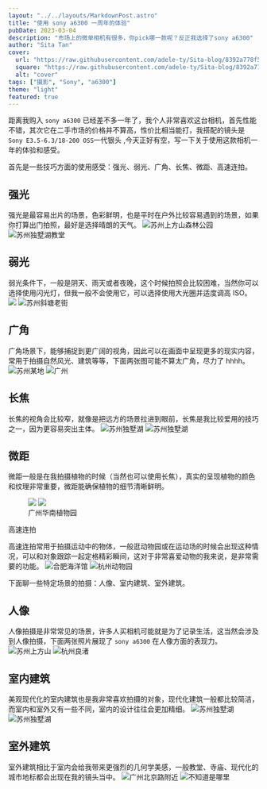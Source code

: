 ```yaml
---
layout: "../../layouts/MarkdownPost.astro"
title: "使用 sony a6300 一周年的体验"
pubDate: 2023-03-04
description: "市场上的微单相机有很多，你pick哪一款呢？反正我选择了sony a6300"
author: "Sita Tan"
cover:
  url: "https://raw.githubusercontent.com/adele-ty/Sita-blog/8392a778f5436d7d647973d6cab1cb1fd8c60f26/public/Sony-a6000/IMG_1044.JPG"
  square: "https://raw.githubusercontent.com/adele-ty/Sita-blog/8392a778f5436d7d647973d6cab1cb1fd8c60f26/public/Sony-a6000/IMG_1044.JPG"
  alt: "cover"
tags: ["摄影", "Sony", "a6300"]
theme: "light"
featured: true
---
```


距离我购入 `sony a6300` 已经差不多一年了，我个人非常喜欢这台相机，首先性能不错，其次它在二手市场的价格并不算高，性价比相当能打，我搭配的镜头是 `Sony E3.5-6.3/18-200 OSS`一代银头 ,今天正好有空，写一下关于使用这款相机一年的体验和感受。

首先是一些技巧方面的使用感受：强光、弱光、广角、长焦、微距、高速连拍。

## 强光

强光是最容易出片的场景，色彩鲜明，也是平时在户外比较容易遇到的场景，如果你打算出门拍照，最好是选择晴朗的天气。
![苏州上方山森林公园](https://github.com/adele-ty/Sita-blog/blob/main/public/Sony-a6000/sony-a6000-review-artmuseum-1536x864.jpg?raw=true)
![苏州独墅湖教堂](https://github.com/adele-ty/Sita-blog/blob/main/public/Sony-a6000/sony-a6000-review-artmuseum-1536x864.jpg?raw=true)

## 弱光

弱光条件下，一般是阴天、雨天或者夜晚，这个时候拍照会比较困难，当然你可以选择使用闪光灯，但我一般不会使用它，可以选择使用大光圈并适度调高 ISO。
![](https://github.com/adele-ty/Sita-blog/blob/main/public/Sony-a6000/sony-a6000-review-artmuseum-1536x864.jpg?raw=true)
![苏州斜塘老街](https://github.com/adele-ty/Sita-blog/blob/main/public/Sony-a6000/sony-a6000-review-artmuseum-1536x864.jpg?raw=true)

## 广角

广角场景下，能够捕捉到更广阔的视角，因此可以在画面中呈现更多的现实内容，常用于拍摄自然风光、建筑等等，下面两张图可能不算太广角，尽力了 hhhh。
![苏州某地](https://github.com/adele-ty/Sita-blog/blob/main/public/Sony-a6000/sony-a6000-review-artmuseum-1536x864.jpg?raw=true)
![广州](https://github.com/adele-ty/Sita-blog/blob/main/public/Sony-a6000/sony-a6000-review-artmuseum-1536x864.jpg?raw=true)

## 长焦

长焦的视角会比较窄，就像是把远方的场景拉进到眼前，长焦是我比较爱用的技巧之一，因为更容易突出主体。
![苏州独墅湖](https://github.com/adele-ty/Sita-blog/blob/main/public/Sony-a6000/sony-a6000-review-artmuseum-1536x864.jpg?raw=true)
![苏州独墅湖](https://github.com/adele-ty/Sita-blog/blob/main/public/Sony-a6000/sony-a6000-review-artmuseum-1536x864.jpg?raw=true)

## 微距

微距一般是在我拍摄植物的时候（当然也可以使用长焦），真实的呈现植物的颜色和纹理非常重要，微距能确保植物的细节清晰鲜明。

<figure class="image image-fullbleed body-copy-wide nr-scroll-animation nr-scroll-animation--on image-small column">
  <img class="component-content image-sharesheet column-item" src="https://github.com/adele-ty/Sita-blog/blob/main/public/Sony-a6000/sony-a6000-review-autumn-1-1024x1536.jpg?raw=true" />
  <img class="component-content image-sharesheet column-item" src="https://github.com/adele-ty/Sita-blog/blob/main/public/Sony-a6000/sony-a6000-review-autumn-2-1024x1536.jpg?raw=true" />
  <div class="image-description image-caption">广州华南植物园</div>
</figure

## 高速连拍

高速连拍常用于拍摄运动中的物体，一般逛动物园或在运动场的时候会出现这种情况，可以和对象跟踪一起定格精彩瞬间，这对于非常喜爱动物的我来说，是非常需要的功能。
![合肥海洋馆](https://github.com/adele-ty/Sita-blog/blob/main/public/Sony-a6000/sony-a6000-review-artmuseum-1536x864.jpg?raw=true)
![杭州动物园](https://github.com/adele-ty/Sita-blog/blob/main/public/Sony-a6000/sony-a6000-review-artmuseum-1536x864.jpg?raw=true)

下面聊一些特定场景的拍摄：人像、室内建筑、室外建筑。

## 人像

人像拍摄是非常常见的场景，许多人买相机可能就是为了记录生活，这当然会涉及到人像拍摄，下面两张照片展现了 `sony a6300` 在人像方面的表现力。
![苏州上方山](https://github.com/adele-ty/Sita-blog/blob/main/public/Sony-a6000/sony-a6000-review-artmuseum-1536x864.jpg?raw=true)
![杭州良渚](https://github.com/adele-ty/Sita-blog/blob/main/public/Sony-a6000/sony-a6000-review-artmuseum-1536x864.jpg?raw=true)

## 室内建筑

美观现代化的室内建筑也是我非常喜欢拍摄的对象，现代化建筑一般都比较简洁，而室内和室外又有一些不同，室内的设计往往会更加精细。
![苏州独墅湖](https://github.com/adele-ty/Sita-blog/blob/main/public/Sony-a6000/sony-a6000-review-artmuseum-1536x864.jpg?raw=true)
![苏州独墅湖](https://github.com/adele-ty/Sita-blog/blob/main/public/Sony-a6000/sony-a6000-review-artmuseum-1536x864.jpg?raw=true)

## 室外建筑

室外建筑相比于室内会给我带来更强烈的几何学美感，一般教堂、寺庙、现代化的城市地标都会出现在我的镜头当中。
![广州北京路附近](https://github.com/adele-ty/Sita-blog/blob/main/public/Sony-a6000/sony-a6000-review-artmuseum-1536x864.jpg?raw=true)
![不知道是哪里](https://github.com/adele-ty/Sita-blog/blob/main/public/Sony-a6000/sony-a6000-review-artmuseum-1536x864.jpg?raw=true)

